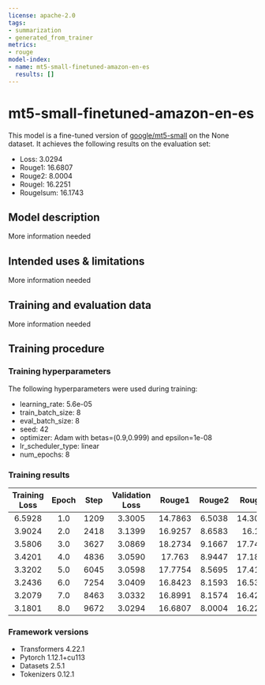 ```yaml
---
license: apache-2.0
tags:
- summarization
- generated_from_trainer
metrics:
- rouge
model-index:
- name: mt5-small-finetuned-amazon-en-es
  results: []
---
```


<!-- This model card has been generated automatically according to the information the Trainer had access to. You
should probably proofread and complete it, then remove this comment. -->

# mt5-small-finetuned-amazon-en-es

This model is a fine-tuned version of [google/mt5-small](https://huggingface.co/google/mt5-small) on the None dataset.
It achieves the following results on the evaluation set:
- Loss: 3.0294
- Rouge1: 16.6807
- Rouge2: 8.0004
- Rougel: 16.2251
- Rougelsum: 16.1743

## Model description

More information needed

## Intended uses & limitations

More information needed

## Training and evaluation data

More information needed

## Training procedure

### Training hyperparameters

The following hyperparameters were used during training:
- learning_rate: 5.6e-05
- train_batch_size: 8
- eval_batch_size: 8
- seed: 42
- optimizer: Adam with betas=(0.9,0.999) and epsilon=1e-08
- lr_scheduler_type: linear
- num_epochs: 8

### Training results

| Training Loss | Epoch | Step | Validation Loss | Rouge1  | Rouge2 | Rougel  | Rougelsum |
|:-------------:|:-----:|:----:|:---------------:|:-------:|:------:|:-------:|:---------:|
| 6.5928        | 1.0   | 1209 | 3.3005          | 14.7863 | 6.5038 | 14.3031 | 14.2522   |
| 3.9024        | 2.0   | 2418 | 3.1399          | 16.9257 | 8.6583 | 16.15   | 16.1299   |
| 3.5806        | 3.0   | 3627 | 3.0869          | 18.2734 | 9.1667 | 17.7441 | 17.5782   |
| 3.4201        | 4.0   | 4836 | 3.0590          | 17.763  | 8.9447 | 17.1833 | 17.1661   |
| 3.3202        | 5.0   | 6045 | 3.0598          | 17.7754 | 8.5695 | 17.4139 | 17.2653   |
| 3.2436        | 6.0   | 7254 | 3.0409          | 16.8423 | 8.1593 | 16.5392 | 16.4297   |
| 3.2079        | 7.0   | 8463 | 3.0332          | 16.8991 | 8.1574 | 16.4229 | 16.3515   |
| 3.1801        | 8.0   | 9672 | 3.0294          | 16.6807 | 8.0004 | 16.2251 | 16.1743   |


### Framework versions

- Transformers 4.22.1
- Pytorch 1.12.1+cu113
- Datasets 2.5.1
- Tokenizers 0.12.1
